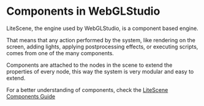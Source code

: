 # Components in WebGLStudio

LiteScene, the engine used by WebGLStudio, is a component based engine.

That means that any action performed by the system, like rendering on the screen, adding lights, applying postprocessing effects, 
or executing scripts, comes from one of the many components.

Components are attached to the nodes in the scene to extend the properties of every node, this way the system is very modular and easy to extend.

For a better understanding of components, check the [LiteScene Components Guide](https://github.com/jagenjo/litescene.js/blob/master/guides/components.md)
